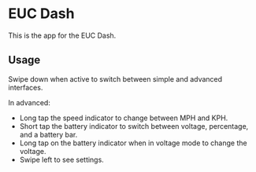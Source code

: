 # EUC Dash

This is the app for the EUC Dash.

## Usage

Swipe down when active to switch between simple and advanced interfaces.

In advanced:
- Long tap the speed indicator to change between MPH and KPH.
- Short tap the battery indicator to switch between voltage, percentage, and a battery bar.
- Long tap on the battery indicator when in voltage mode to change the voltage.
- Swipe left to see settings.
